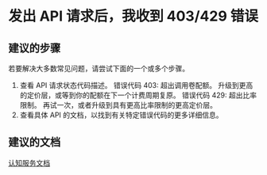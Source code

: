 <properties
    pageTitle="I am getting 403/429 errors when I make API requests"
    description="发出 API 请求后，我收到 403/429 错误"
    service="microsoft.cognitiveservices"
    resource="accounts"
    authors="kasparks"
    displayOrder="3"
    selfHelpType="resource"
    supportTopicIds=""
    resourceTags=""
    productPesIds=""
    cloudEnvironments="public"
/>


# 发出 API 请求后，我收到 403/429 错误

## **建议的步骤**
若要解决大多数常见问题，请尝试下面的一个或多个步骤。

1. 查看 API 请求状态代码描述。 错误代码 403: 超出调用卷配额。 升级到更高的定价层，或等到你的配额在下一个计费周期复原。
错误代码 429: 超出比率限制。 再试一次，或者升级到具有更高比率限制的更高定价层。
2. 查看具体 API 的文档，以找到有关特定错误代码的更多详细信息。

## **建议的文档**
[认知服务文档](https://www.microsoft.com/cognitive-services/en-us/documentation)



<!--HONumber=Jun16_HO5-->


